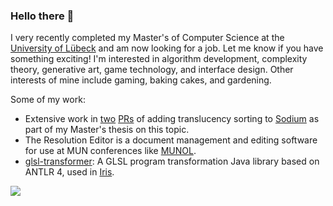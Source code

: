 ### Hello there 👋

I very recently completed my Master's of Computer Science at the [University of Lübeck](https://www.uni-luebeck.de/universitaet/universitaet.html) and am now looking for a job. Let me know if you have something exciting! I'm interested in algorithm development, complexity theory, generative art, game technology, and interface design. Other interests of mine include gaming, baking cakes, and gardening.

Some of my work:

- Extensive work in [two](https://github.com/CaffeineMC/sodium-fabric/pull/2016) [PRs](https://github.com/CaffeineMC/sodium-fabric/pull/2352) of adding translucency sorting to [Sodium](https://github.com/CaffeineMC/sodium-fabric) as part of my Master's thesis on this topic.
- The Resolution Editor is a document management and editing software for use at MUN conferences like [MUNOL](https://munol.org/).
- [glsl-transformer](https://github.com/IrisShaders/glsl-transformer): A GLSL program transformation Java library based on ANTLR 4, used in [Iris](https://github.com/IrisShaders/Iris/).

![](https://github-readme-stats-gamma-two-97.vercel.app/api/top-langs/?username=douira&theme=github_dark&layout=compact&hide_progress=true)
